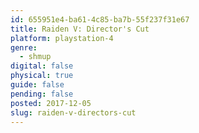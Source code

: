 ```yaml
---
id: 655951e4-ba61-4c85-ba7b-55f237f31e67
title: Raiden V: Director's Cut
platform: playstation-4
genre:
  - shmup
digital: false
physical: true
guide: false
pending: false
posted: 2017-12-05
slug: raiden-v-directors-cut
---
```

